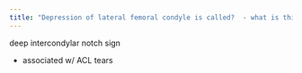```yaml
---
title: "Depression of lateral femoral condyle is called?  - what is this associated with?"
---
```

deep intercondylar notch sign
- associated w/ ACL tears

